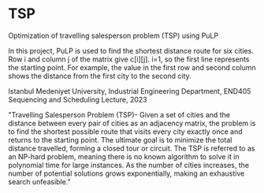 # TSP
Optimization of travelling salesperson problem (TSP) using PuLP 

In this project, PuLP is used to find the shortest distance route for six cities. Row i and column j of the matrix give c[i][j]. i=1, so the first line represents the starting point. For example, the value in the first row and second column shows the distance from the first city to the second city.

Istanbul Medeniyet University, Industrial Engineering Department, END405 Sequencing and Scheduling Lecture, 2023

"Travelling Salesperson Problem (TSP)- Given a set of cities and the distance between every pair of cities as an adjacency matrix, the problem is to find the shortest possible route that visits every city exactly once and returns to the starting point. The ultimate goal is to minimize the total distance travelled, forming a closed tour or circuit. The TSP is referred to as an NP-hard problem, meaning there is no known algorithm to solve it in polynomial time for large instances. As the number of cities increases, the number of potential solutions grows exponentially, making an exhaustive search unfeasible."


